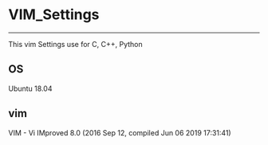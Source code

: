 # VIM_Settings
---------------------
This vim Settings use for C, C++, Python<br>
## OS<br>
Ubuntu 18.04<br>
## vim<br>
VIM - Vi IMproved 8.0 (2016 Sep 12, compiled Jun 06 2019 17:31:41)
